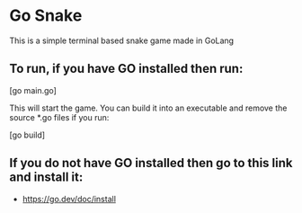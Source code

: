 # Go Snake

This is a simple terminal based snake game made in GoLang

## To run, if you have GO installed then run:

[go main.go]

This will start the game. You can build it into an executable and remove the source *.go files if you run:

[go build]

## If you do not have GO installed then go to this link and install it:

* https://go.dev/doc/install
